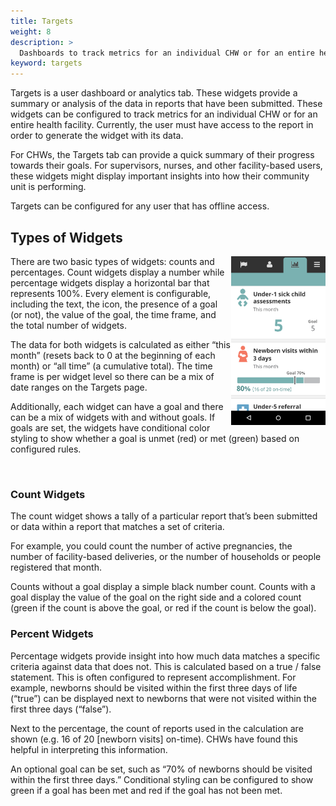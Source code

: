 ```yaml
---
title: Targets
weight: 8
description: >
  Dashboards to track metrics for an individual CHW or for an entire health facility
keyword: targets
---
```

<!-- ## Targets: Performance Dashboards -->

Targets is a user dashboard or analytics tab. These widgets provide a summary or analysis of the data in reports that have been submitted. These widgets can be configured to track metrics for an individual CHW or for an entire health facility. Currently, the user must have access to the report in order to generate the widget with its data.

For CHWs, the Targets tab can provide a quick summary of their progress towards their goals. For supervisors, nurses, and other facility-based users, these widgets might display important insights into how their community unit is performing.

Targets can be configured for any user that has offline access.

## Types of Widgets

<img src="targets-main.png" width="30%" align="right"/>

There are two basic types of widgets: counts and percentages. Count widgets display a number while percentage widgets display a horizontal bar that represents 100%. Every element is configurable, including the text, the icon, the presence of a goal (or not), the value of the goal, the time frame, and the total number of widgets.

The data for both widgets is calculated as either “this month” (resets back to 0 at the beginning of each month) or “all time” (a cumulative total). The time frame is per widget level so there can be a mix of date ranges on the Targets page. 

Additionally, each widget can have a goal and there can be a mix of widgets with and without goals. If goals are set, the widgets have conditional color styling to show whether a goal is unmet (red) or met (green) based on configured rules.

<br clear="all">

### Count Widgets

The count widget shows a tally of a particular report that’s been submitted or data within a report that matches a set of criteria. 

For example, you could count the number of active pregnancies, the number of facility-based deliveries, or the number of households or people registered that month.

Counts without a goal display a simple black number count. Counts with a goal display the value of the goal on the right side and a colored count (green if the count is above the goal, or red if the count is below the goal).

### Percent Widgets

Percentage widgets provide insight into how much data matches a specific criteria against data that does not. This is calculated based on a true / false statement. This is often configured to represent accomplishment. For example, newborns should be visited within the first three days of life (“true”) can be displayed next to newborns that were not visited within the first three days (“false”).

Next to the percentage, the count of reports used in the calculation are shown (e.g. 16 of 20 [newborn visits] on-time). CHWs have found this helpful in interpreting this information. 

An optional goal can be set, such as “70% of newborns should be visited within the first three days.” Conditional styling can be configured to show green if a goal has been met and red if the goal has not been met. 
